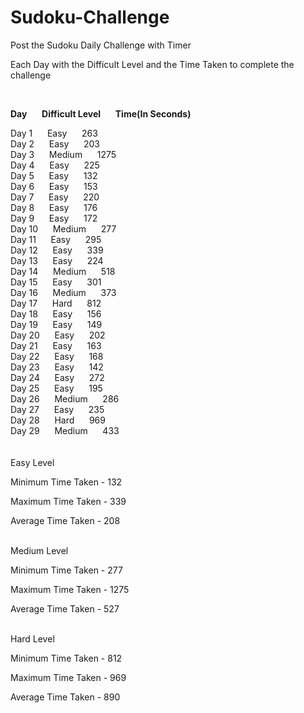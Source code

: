 # Sudoku-Challenge
Post the Sudoku Daily Challenge with Timer

Each Day with the Difficult Level and the Time Taken to complete the challenge<br />

<br />

**Day**&nbsp;&nbsp;&nbsp;&nbsp;&nbsp;&nbsp;**Difficult Level**&nbsp;&nbsp;&nbsp;&nbsp;&nbsp;&nbsp;**Time(In Seconds)**

Day 1&nbsp;&nbsp;&nbsp;&nbsp;&nbsp;&nbsp;Easy&nbsp;&nbsp;&nbsp;&nbsp;&nbsp;&nbsp;263<br />
Day 2&nbsp;&nbsp;&nbsp;&nbsp;&nbsp;&nbsp;Easy&nbsp;&nbsp;&nbsp;&nbsp;&nbsp;&nbsp;203<br />
Day 3&nbsp;&nbsp;&nbsp;&nbsp;&nbsp;&nbsp;Medium&nbsp;&nbsp;&nbsp;&nbsp;&nbsp;&nbsp;1275<br />
Day 4&nbsp;&nbsp;&nbsp;&nbsp;&nbsp;&nbsp;Easy&nbsp;&nbsp;&nbsp;&nbsp;&nbsp;&nbsp;225<br />
Day 5&nbsp;&nbsp;&nbsp;&nbsp;&nbsp;&nbsp;Easy&nbsp;&nbsp;&nbsp;&nbsp;&nbsp;&nbsp;132<br />
Day 6&nbsp;&nbsp;&nbsp;&nbsp;&nbsp;&nbsp;Easy&nbsp;&nbsp;&nbsp;&nbsp;&nbsp;&nbsp;153<br />
Day 7&nbsp;&nbsp;&nbsp;&nbsp;&nbsp;&nbsp;Easy&nbsp;&nbsp;&nbsp;&nbsp;&nbsp;&nbsp;220<br />
Day 8&nbsp;&nbsp;&nbsp;&nbsp;&nbsp;&nbsp;Easy&nbsp;&nbsp;&nbsp;&nbsp;&nbsp;&nbsp;176<br />
Day 9&nbsp;&nbsp;&nbsp;&nbsp;&nbsp;&nbsp;Easy&nbsp;&nbsp;&nbsp;&nbsp;&nbsp;&nbsp;172<br />
Day 10&nbsp;&nbsp;&nbsp;&nbsp;&nbsp;&nbsp;Medium&nbsp;&nbsp;&nbsp;&nbsp;&nbsp;&nbsp;277<br />
Day 11&nbsp;&nbsp;&nbsp;&nbsp;&nbsp;&nbsp;Easy&nbsp;&nbsp;&nbsp;&nbsp;&nbsp;&nbsp;295<br />
Day 12&nbsp;&nbsp;&nbsp;&nbsp;&nbsp;&nbsp;Easy&nbsp;&nbsp;&nbsp;&nbsp;&nbsp;&nbsp;339<br />
Day 13&nbsp;&nbsp;&nbsp;&nbsp;&nbsp;&nbsp;Easy&nbsp;&nbsp;&nbsp;&nbsp;&nbsp;&nbsp;224<br />
Day 14&nbsp;&nbsp;&nbsp;&nbsp;&nbsp;&nbsp;Medium&nbsp;&nbsp;&nbsp;&nbsp;&nbsp;&nbsp;518<br />
Day 15&nbsp;&nbsp;&nbsp;&nbsp;&nbsp;&nbsp;Easy&nbsp;&nbsp;&nbsp;&nbsp;&nbsp;&nbsp;301<br />
Day 16&nbsp;&nbsp;&nbsp;&nbsp;&nbsp;&nbsp;Medium&nbsp;&nbsp;&nbsp;&nbsp;&nbsp;&nbsp;373<br />
Day 17&nbsp;&nbsp;&nbsp;&nbsp;&nbsp;&nbsp;Hard&nbsp;&nbsp;&nbsp;&nbsp;&nbsp;&nbsp;812<br />
Day 18&nbsp;&nbsp;&nbsp;&nbsp;&nbsp;&nbsp;Easy&nbsp;&nbsp;&nbsp;&nbsp;&nbsp;&nbsp;156<br />
Day 19&nbsp;&nbsp;&nbsp;&nbsp;&nbsp;&nbsp;Easy&nbsp;&nbsp;&nbsp;&nbsp;&nbsp;&nbsp;149<br />
Day 20&nbsp;&nbsp;&nbsp;&nbsp;&nbsp;&nbsp;Easy&nbsp;&nbsp;&nbsp;&nbsp;&nbsp;&nbsp;202<br />
Day 21&nbsp;&nbsp;&nbsp;&nbsp;&nbsp;&nbsp;Easy&nbsp;&nbsp;&nbsp;&nbsp;&nbsp;&nbsp;163<br />
Day 22&nbsp;&nbsp;&nbsp;&nbsp;&nbsp;&nbsp;Easy&nbsp;&nbsp;&nbsp;&nbsp;&nbsp;&nbsp;168<br />
Day 23&nbsp;&nbsp;&nbsp;&nbsp;&nbsp;&nbsp;Easy&nbsp;&nbsp;&nbsp;&nbsp;&nbsp;&nbsp;142<br />
Day 24&nbsp;&nbsp;&nbsp;&nbsp;&nbsp;&nbsp;Easy&nbsp;&nbsp;&nbsp;&nbsp;&nbsp;&nbsp;272<br />
Day 25&nbsp;&nbsp;&nbsp;&nbsp;&nbsp;&nbsp;Easy&nbsp;&nbsp;&nbsp;&nbsp;&nbsp;&nbsp;195<br />
Day 26&nbsp;&nbsp;&nbsp;&nbsp;&nbsp;&nbsp;Medium&nbsp;&nbsp;&nbsp;&nbsp;&nbsp;&nbsp;286<br />
Day 27&nbsp;&nbsp;&nbsp;&nbsp;&nbsp;&nbsp;Easy&nbsp;&nbsp;&nbsp;&nbsp;&nbsp;&nbsp;235<br />
Day 28&nbsp;&nbsp;&nbsp;&nbsp;&nbsp;&nbsp;Hard&nbsp;&nbsp;&nbsp;&nbsp;&nbsp;&nbsp;969<br />
Day 29&nbsp;&nbsp;&nbsp;&nbsp;&nbsp;&nbsp;Medium&nbsp;&nbsp;&nbsp;&nbsp;&nbsp;&nbsp;433<br /><br /><br />
Easy Level

Minimum Time Taken - 132

Maximum Time Taken - 339

Average Time Taken - 208<br /><br />

Medium Level

Minimum Time Taken - 277

Maximum Time Taken - 1275

Average Time Taken - 527<br /><br />

Hard Level


Minimum Time Taken - 812

Maximum Time Taken - 969

Average Time Taken - 890